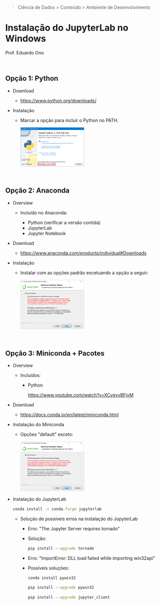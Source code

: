 > Ciência de Dados > Conteúdo > Ambiente de Desenvolvimento

# Instalação do JupyterLab no Windows

Prof. Eduardo Ono

<br>

## Opção 1: Python

* Download

  * https://www.python.org/downloads/

* Instalação

  * Marcar a opção para incluir o Python no PATH.

    <img src="./img/python-install-path.png" alt="img" width="200">

<br>

## Opção 2: Anaconda

* Overview

  * Incluído no Anaconda:

    * Python (verificar a versão contida)
    * JupyterLab
    * Jupyter Notebook

* Download

  * https://www.anaconda.com/products/individual#Downloads

* Instalação

  * Instalar com as opções padrão excetuando a opção a seguir:

    <img src="./img/anaconda_install-path.png" alt="img" width="200">

<br>

## Opção 3: Miniconda + Pacotes

* Overview

  * Incluidos:

    * Python

      https://www.youtube.com/watch?v=XCvgyvBFjyM

* Download

  * https://docs.conda.io/en/latest/miniconda.html

* Instalação do Miniconda

  * Opções "default" exceto:

    <img src="./img/anaconda_install-path.png" alt="img" width="200">

* Instalação do JupyterLab

  ```cmd
  conda install -c conda-forge jupyterlab
  ```

  * Solução de possíveis erros na instalação do JupyterLab

    * Erro: "The Jupyter Server requires tornado"
    * Solução:

      ```cmd
      pip install --upgrade tornado
      ```

    * Erro: "ImportError: DLL load failed while importing win32api"
    * Possíveis soluções:

      ```cmd
      conda install pywin32
      ```

      ```cmd
      pip install --upgrade pywin32
      ```

      ```cmd
      pip install --upgrade jupyter_client
      ```

<br>
